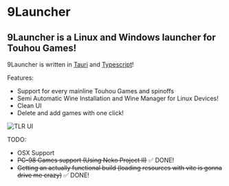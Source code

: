 # 9Launcher

## 9Launcher is a Linux and Windows launcher for Touhou Games!

9Launcher is written in [Tauri](https://tauri.app) and [Typescript](https://www.typescriptlang.org/)!

Features: 
* Support for every mainline Touhou Games and spinoffs
* Semi Automatic Wine Installation and Wine Manager for Linux Devices!
* Clean UI
* Delete and add games with one click!

![TLR UI](https://github.com/wearrrrr/9Launcher/assets/99224452/a595ce3d-1799-4b67-b63b-9b751706c50c)


TODO: 
* OSX Support
* ~~PC-98 Games support (Using Neko Project II)~~ ✅ DONE!
* ~~Getting an actually functional build (loading resources with vite is gonna drive me crazy)~~ ✅ DONE!
